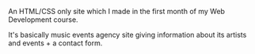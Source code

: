 An HTML/CSS only site which I made in the first month of my Web Development course.

It's basically music events agency site giving information about its artists and events + a contact form.
